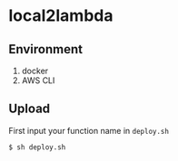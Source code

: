 # local2lambda

## Environment
1. docker 
2. AWS CLI 

## Upload

First input your function name in `deploy.sh`

`$ sh deploy.sh`

